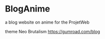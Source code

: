 # BlogAnime
a blog website on anime for the ProjetWeb

theme Neo Brutalism https://gumroad.com/blog

